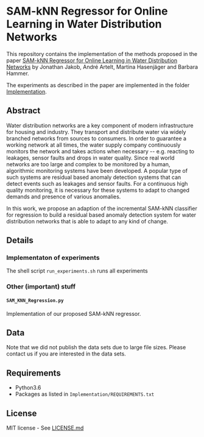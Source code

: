 # SAM-kNN Regressor for Online Learning in Water Distribution Networks

This repository contains the implementation of the methods proposed in the paper [SAM-kNN Regressor for Online Learning in Water Distribution Networks](paper.pdf) by Jonathan Jakob, André Artelt, Martina Hasenjäger and Barbara Hammer.

The experiments as described in the paper are implemented in the folder [Implementation](Implementation/).

## Abstract
Water distribution networks are a key component of modern infrastructure for housing and industry. They transport and distribute water via widely branched networks from sources to consumers.
In order to guarantee a working network at all times, the water supply company continuously monitors the network and takes actions when necessary -- e.g. reacting to leakages, sensor faults and drops in water quality. Since real world networks are too large and complex to be monitored by a human, algorithmic monitoring systems have been developed. A popular type of such systems are residual based anomaly detection systems that can detect events such as leakages and sensor faults. For a continuous high quality monitoring, it is necessary for these systems to adapt to changed demands and presence of various anomalies.

In this work, we propose an adaption of the incremental SAM-kNN classifier for regression to build a residual based anomaly detection system for water distribution networks that is able to adapt to any kind of change.

## Details
### Implementaton of experiments
The shell script `run_experiments.sh` runs all experiments 

### Other (important) stuff
#### `SAM_KNN_Regression.py`
Implementation of our proposed SAM-kNN regressor.

## Data

Note that we did not publish the data sets due to large file sizes. Please contact us if you are interested in the data sets.

## Requirements

- Python3.6
- Packages as listed in `Implementation/REQUIREMENTS.txt`

## License

MIT license - See [LICENSE.md](LICENSE.md)
